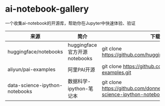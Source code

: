 # ai-notebook-gallery

一个收集ai-notebook的开源库，帮助你在Jupyter中快速体验、验证

|来源|简介|下载|
|--|--|--|
|huggingface/notebooks|huggingface官方开源notebooks|git clone https://github.com/huggingface/notebooks.git|
|aliyun/pai-examples|阿里PAI开源|git clone https://github.com/aliyun/pai-examples.git|
|data-science-ipython-notebooks|数据科学-ipython-笔记本|git clone https://github.com/donnemartin/data-science-ipython-notebooks.git||
